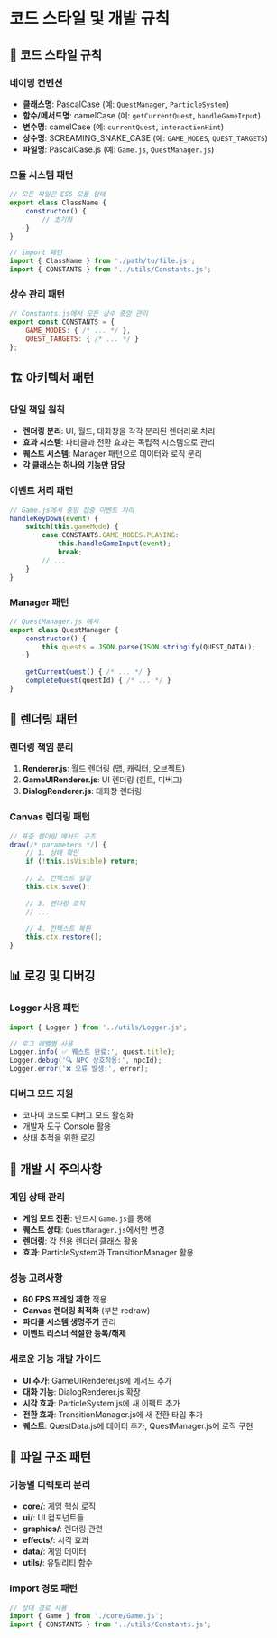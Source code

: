 # 코드 스타일 및 개발 규칙

## 📝 코드 스타일 규칙
### 네이밍 컨벤션
- **클래스명**: PascalCase (예: `QuestManager`, `ParticleSystem`)
- **함수/메서드명**: camelCase (예: `getCurrentQuest`, `handleGameInput`)
- **변수명**: camelCase (예: `currentQuest`, `interactionHint`)
- **상수명**: SCREAMING_SNAKE_CASE (예: `GAME_MODES`, `QUEST_TARGETS`)
- **파일명**: PascalCase.js (예: `Game.js`, `QuestManager.js`)

### 모듈 시스템 패턴
```javascript
// 모든 파일은 ES6 모듈 형태
export class ClassName {
    constructor() {
        // 초기화
    }
}

// import 패턴
import { ClassName } from './path/to/file.js';
import { CONSTANTS } from '../utils/Constants.js';
```

### 상수 관리 패턴
```javascript
// Constants.js에서 모든 상수 중앙 관리
export const CONSTANTS = {
    GAME_MODES: { /* ... */ },
    QUEST_TARGETS: { /* ... */ }
};
```

## 🏗️ 아키텍처 패턴
### 단일 책임 원칙
- **렌더링 분리**: UI, 월드, 대화창을 각각 분리된 렌더러로 처리
- **효과 시스템**: 파티클과 전환 효과는 독립적 시스템으로 관리
- **퀘스트 시스템**: Manager 패턴으로 데이터와 로직 분리
- **각 클래스는 하나의 기능만 담당**

### 이벤트 처리 패턴
```javascript
// Game.js에서 중앙 집중 이벤트 처리
handleKeyDown(event) {
    switch(this.gameMode) {
        case CONSTANTS.GAME_MODES.PLAYING:
            this.handleGameInput(event);
            break;
        // ...
    }
}
```

### Manager 패턴
```javascript
// QuestManager.js 예시
export class QuestManager {
    constructor() {
        this.quests = JSON.parse(JSON.stringify(QUEST_DATA));
    }
    
    getCurrentQuest() { /* ... */ }
    completeQuest(questId) { /* ... */ }
}
```

## 🎨 렌더링 패턴
### 렌더링 책임 분리
1. **Renderer.js**: 월드 렌더링 (맵, 캐릭터, 오브젝트)
2. **GameUIRenderer.js**: UI 렌더링 (힌트, 디버그)
3. **DialogRenderer.js**: 대화창 렌더링

### Canvas 렌더링 패턴
```javascript
// 표준 렌더링 메서드 구조
draw(/* parameters */) {
    // 1. 상태 확인
    if (!this.isVisible) return;
    
    // 2. 컨텍스트 설정
    this.ctx.save();
    
    // 3. 렌더링 로직
    // ...
    
    // 4. 컨텍스트 복원
    this.ctx.restore();
}
```

## 📊 로깅 및 디버깅
### Logger 사용 패턴
```javascript
import { Logger } from '../utils/Logger.js';

// 로그 레벨별 사용
Logger.info('✅ 퀘스트 완료:', quest.title);
Logger.debug('🔍 NPC 상호작용:', npcId);
Logger.error('❌ 오류 발생:', error);
```

### 디버그 모드 지원
- 코나미 코드로 디버그 모드 활성화
- 개발자 도구 Console 활용
- 상태 추적을 위한 로깅

## 🔧 개발 시 주의사항
### 게임 상태 관리
- **게임 모드 전환**: 반드시 `Game.js`를 통해
- **퀘스트 상태**: `QuestManager.js`에서만 변경
- **렌더링**: 각 전용 렌더러 클래스 활용
- **효과**: ParticleSystem과 TransitionManager 활용

### 성능 고려사항
- **60 FPS 프레임 제한** 적용
- **Canvas 렌더링 최적화** (부분 redraw)
- **파티클 시스템 생명주기** 관리
- **이벤트 리스너 적절한 등록/해제**

### 새로운 기능 개발 가이드
- **UI 추가**: GameUIRenderer.js에 메서드 추가
- **대화 기능**: DialogRenderer.js 확장
- **시각 효과**: ParticleSystem.js에 새 이펙트 추가
- **전환 효과**: TransitionManager.js에 새 전환 타입 추가
- **퀘스트**: QuestData.js에 데이터 추가, QuestManager.js에 로직 구현

## 📁 파일 구조 패턴
### 기능별 디렉토리 분리
- **core/**: 게임 핵심 로직
- **ui/**: UI 컴포넌트들
- **graphics/**: 렌더링 관련
- **effects/**: 시각 효과
- **data/**: 게임 데이터
- **utils/**: 유틸리티 함수

### import 경로 패턴
```javascript
// 상대 경로 사용
import { Game } from './core/Game.js';
import { CONSTANTS } from '../utils/Constants.js';
```